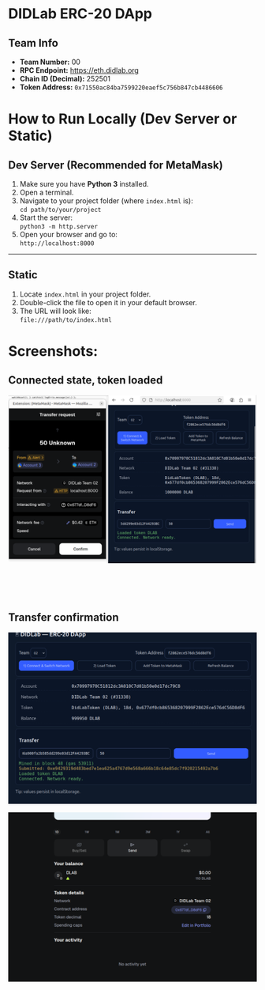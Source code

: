 # DIDLab ERC-20 DApp

## Team Info

- **Team Number:** 00
- **RPC Endpoint:** https://eth.didlab.org
- **Chain ID (Decimal):** 252501
- **Token Address:** `0x71550ac84ba7599220eaef5c756b847cb4486606` 

# How to Run Locally (Dev Server or Static)

## Dev Server (Recommended for MetaMask)

1. Make sure you have **Python 3** installed.  
2. Open a terminal.  
3. Navigate to your project folder (where `index.html` is):  
   `cd path/to/your/project`  
4. Start the server:  
   `python3 -m http.server`  
5. Open your browser and go to:  
   `http://localhost:8000`  

---

## Static

1. Locate `index.html` in your project folder.  
2. Double-click the file to open it in your default browser.  
3. The URL will look like:  
   `file:///path/to/index.html`

# Screenshots:

## Connected state, token loaded

![connected, token loaded](https://github.com/jsb58p/blockchain-assignment4-biddinger/blob/main/screenshots/transaction.png)

<br><br><br>

## Transfer confirmation

![transfer confirmation](https://github.com/jsb58p/blockchain-assignment4-biddinger/blob/main/screenshots/transaction_verify1.png)

![transfer confirmation 2](https://github.com/jsb58p/blockchain-assignment4-biddinger/blob/main/screenshots/transaction_verify(after%202%20transactions).png)
